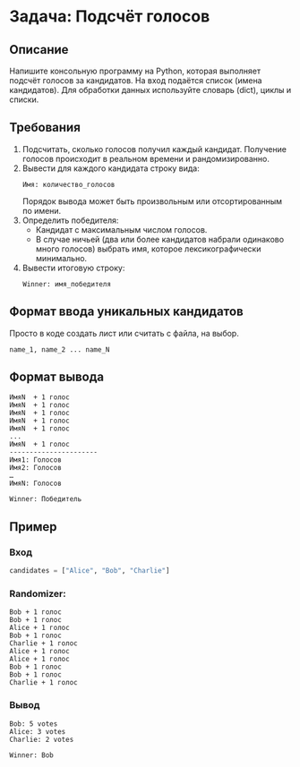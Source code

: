 # Задача: Подсчёт голосов

## Описание
Напишите консольную программу на Python, которая выполняет подсчёт голосов за кандидатов. На вход подаётся список (имена кандидатов). Для обработки данных используйте словарь (dict), циклы и списки.

## Требования
1. Подсчитать, сколько голосов получил каждый кандидат. Получение голосов происходит в реальном времени и рандомизированно.  
2. Вывести для каждого кандидата строку вида:
   ```
   Имя: количество_голосов
   ```
   Порядок вывода может быть произвольным или отсортированным по имени.
3. Определить победителя:
   - Кандидат с максимальным числом голосов.
   - В случае ничьей (два или более кандидатов набрали одинаково много голосов) выбрать имя, которое лексикографически минимально.
4. Вывести итоговую строку:
   ```
   Winner: имя_победителя
   ```

## Формат ввода уникальных кандидатов
Просто в коде создать лист или считать с файла, на выбор.
```
name_1, name_2 ... name_N
```

## Формат вывода
```
ИмяN  + 1 голос
ИмяN  + 1 голос
ИмяN  + 1 голос
ИмяN  + 1 голос
ИмяN  + 1 голос
...
ИмяN  + 1 голос
----------------------
Имя1: Голосов
Имя2: Голосов
…
ИмяN: Голосов

Winner: Победитель
```

## Пример

### **Вход**
```python
candidates = ["Alice", "Bob", "Charlie"]
```

### Randomizer: 

```
Bob + 1 голос
Bob + 1 голос
Alice + 1 голос
Bob + 1 голос
Charlie + 1 голос
Alice + 1 голос
Alice + 1 голос
Bob + 1 голос
Bob + 1 голос
Charlie + 1 голос
```

### **Вывод**
```
Bob: 5 votes
Alice: 3 votes
Charlie: 2 votes

Winner: Bob
```